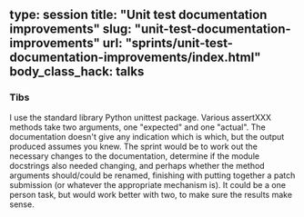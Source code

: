type: session
title: "Unit test documentation improvements"
slug: "unit-test-documentation-improvements"
url: "sprints/unit-test-documentation-improvements/index.html"
body_class_hack: talks
---

### Tibs

I use the standard library Python unittest package. Various assertXXX methods take two arguments, one "expected" and one "actual". The documentation doesn't give any indication which is which, but the output produced assumes you knew.
The sprint would be to work out the necessary changes to the documentation, determine if the module docstrings also needed changing, and perhaps whether the method arguments should/could be renamed, finishing with putting together a patch submission (or whatever the appropriate mechanism is). It could be a one person task, but would work better with two, to make sure the results make sense.